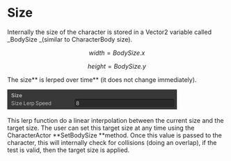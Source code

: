 # Size

Internally the size of the character is stored in a Vector2 variable called _BodySize _(similar to CharacterBody size). 

$$width = BodySize.x$$ 

$$height= BodySize.y$$ 

The size** is lerped over time** (it does not change immediately).

![](<../../../.gitbook/assets/imagen (83).png>)

This lerp function do a linear interpolation between the current size and the target size. The user can set this target size at any time using the CharacterActor **SetBodySize **method. Once this value is passed to the character, this will internally check for collisions (doing an overlap), if the test is valid, then the target size is applied.
